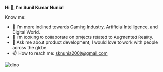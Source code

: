 <b> Hi 👋, I'm Sunil Kumar Nunia!</b>

Know me:

<!-- - 🔭 I’m currently working as the CEO of CACLD. -->
- 🌱 I’m more inclined towards Gaming Industry, Artificial Intelligence, and Digital World.
- 👯 I’m looking to collaborate on projects related to Augmented Reality.
- 💬 Ask me about product development, I would love to work with people across the globe.
- 📫 How to reach me: sknunia2000@gmail.com
<!-- - ✨ Website: http://nunia.in/ -->
<!-- - ⚡ Fun fact: For me, deadlines are very important. -->

![dino](https://user-images.githubusercontent.com/51073115/117550044-a152c200-b05b-11eb-8003-bd3066a98570.gif)
